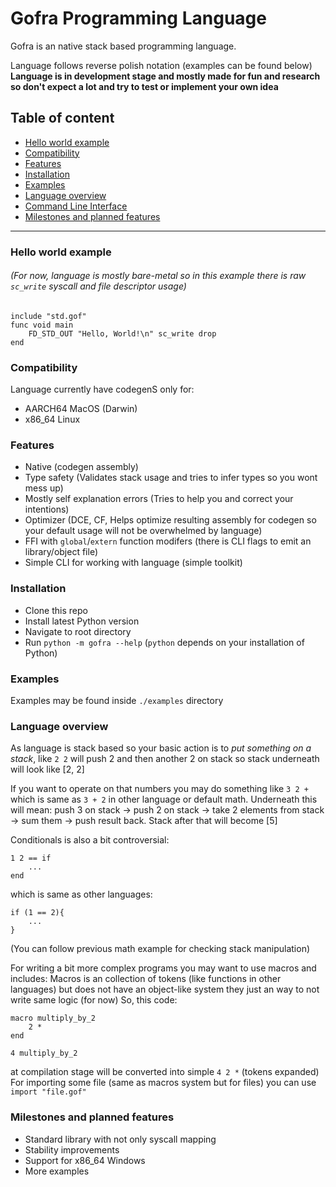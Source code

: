 # Gofra Programming Language

Gofra is an native stack based programming language.

Language follows reverse polish notation (examples can be found below) \
**Language is in development stage and mostly made for fun and research so don't expect a lot and try to test or implement your own idea**

## Table of content

- [Hello world example](#hello-world-example)
- [Compatibility](#compatibility)
- [Features](#features)
- [Installation](#installation)
- [Examples](#examples)
- [Language overview](#language-overview)
- [Command Line Interface](#command-line-interface-cli)
- [Milestones and planned features](#milestones-and-planned-features)

---

### Hello world example
###### (For now, language is mostly bare-metal so in this example there is raw `sc_write` syscall and file descriptor usage)
```
include "std.gof"
func void main
    FD_STD_OUT "Hello, World!\n" sc_write drop
end
```


### Compatibility
Language currently have codegenS only for:
- AARCH64 MacOS (Darwin)
- x86_64 Linux

### Features
- Native (codegen assembly)
- Type safety (Validates stack usage and tries to infer types so you wont mess up)
- Mostly self explanation errors (Tries to help you and correct your intentions)
- Optimizer (DCE, CF, Helps optimize resulting assembly for codegen so your default usage will not be overwhelmed by language)
- FFI with `global`/`extern` function modifers (there is CLI flags to emit an library/object file)
- Simple CLI for working with language (simple toolkit)


### Installation
- Clone this repo
- Install latest Python version
- Navigate to root directory 
- Run `python -m gofra --help` (`python` depends on your installation of Python)

### Examples
Examples may be found inside `./examples` directory

### Language overview
As language is stack based so your basic action is to *put something on a stack*, like `2 2` will push 2 and then another 2 on stack so stack underneath will look like [2, 2]

If you want to operate on that numbers you may do something like `3 2 +` which is same as `3 + 2` in other language or default math. Underneath this will mean: push 3 on stack -> push 2 on stack -> take 2 elements from stack -> sum them -> push result back. Stack after that will become [5]

Conditionals is also a bit controversial:
```
1 2 == if
    ...
end
```
which is same as other languages:
```
if (1 == 2){
    ...
}
```
(You can follow previous math example for checking stack manipulation)

For writing a bit more complex programs you may want to use macros and includes:
Macros is an collection of tokens (like functions in other languages) but does not have an object-like system they just an way to not write same logic (for now)
So, this code:
```
macro multiply_by_2
    2 *
end

4 multiply_by_2
```
at compilation stage will be converted into simple `4 2 *` (tokens expanded)
For importing some file (same as macros system but for files) you can use `import "file.gof"`



### Milestones and planned features

- Standard library with not only syscall mapping
- Stability improvements
- Support for x86_64 Windows
- More examples